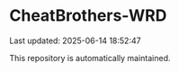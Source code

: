 # CheatBrothers-WRD

Last updated: 2025-06-14 18:52:47

This repository is automatically maintained.
